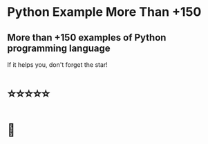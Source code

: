 # Python Example More Than +150
## More than +150 examples of Python programming language
If it helps you, don't forget the star!
# ⭐⭐⭐⭐⭐
# 🙏
